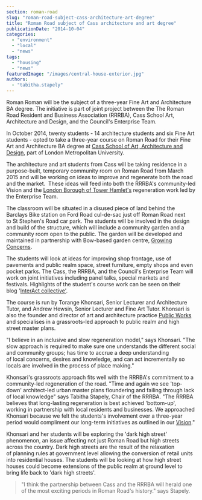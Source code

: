 ```yaml
---
section: roman-road
slug: "roman-road-subject-cass-architecture-art-degree"
title: "Roman Road subject of Cass architecture and art degree"
publicationDate: "2014-10-04"
categories: 
  - "environment"
  - "local"
  - "news"
tags: 
  - "housing"
  - "news"
featuredImage: "/images/central-house-exterior.jpg"
authors: 
  - "tabitha.stapely"
---
```


Roman Roman will be the subject of a three-year Fine Art and Architecture BA degree. The initiative is part of joint project between the The Roman Road Resident and Business Association (RRRBA), Cass School Art, Architecture and Design, and the Council's Enterprise Team.

In October 2014, twenty students - 14 architecture students and six Fine Art students - opted to take a three-year course on Roman Road for their Fine Art and Architecture BA degree at [Cass School of Art, Architecture and Design](https://www.thecass.com/ "The Cass School of Art and Architecture website"), part of London Metropolitan University.

The architecture and art students from Cass will be taking residence in a purpose-built, temporary community room on Roman Road from March 2015 and will be working on ideas to improve and regenerate both the road and the market.  These ideas will feed into both the RRRBA's community-led Vision and the [London Borough of Tower Hamlet's](https://www.towerhamlets.gov.uk/ "London Borough of Tower Hamlets website") regeneration work led by the Enterprise Team.

The classroom will be situated in a disused piece of land behind the Barclays Bike station on Ford Road cul-de-sac just off Roman Road next to St Stephen's Road car park. The students will be involved in the design and build of the structure, which will include a community garden and a community room open to the public. The garden will be developed and maintained in partnership with Bow-based garden centre, [Growing Concerns](https://www.growingconcerns.org/ "Growing Concerns website").

The students will look at ideas for improving shop frontage, use of pavements and public realm space, street furniture, empty shops and even pocket parks. The Cass, the RRRBA, and the Council's Enterprise Team will work on joint initiatives including panel talks, special markets and festivals. Highlights of the student's course work can be seen on their blog '[InterAct collective'](https://interactcollective.tumblr.com/ "InterAct Collective Tumblr website").

The course is run by Torange Khonsari, Senior Lecturer and Architecture Tutor, and Andrew Hewsin, Senior Lecturer and Fine Art Tutor. Khonsari is also the founder and director of art and architecture practice [Public Works](https://www.publicworksgroup.net/ "Public Works website") and specialises in a grassroots-led approach to public realm and high street master plans.

"I believe in an inclusive and slow regeneration model," says Khonsari. "The slow approach is required to make sure one understands the different social and community groups; has time to accrue a deep understanding of local concerns, desires and knowledge, and can act incrementally so locals are involved in the process of place making."

Khonsari's grassroots approach fits well with the RRRBA's commitment to a community-led regeneration of the road. "Time and again we see 'top-down' architect-led urban master plans floundering and failing through lack of local knowledge" says Tabitha Stapely, Chair of the RRRBA. "The RRRBA believes that long-lasting regeneration is best achieved 'bottom-up', working in partnership with local residents and businesses. We approached Khonsari because we felt the students's involvement over a three-year period would compliment our long-term initiatives as outlined in our [Vision](https://romanroadlondon.com/roman-road-vision-rrrba "The Vision for Roman Road and Roman Road Market")."

Khonsari and her students will be exploring the 'dark high street' phenomenon, an issue affecting not just Roman Road but high streets across the country. Dark high streets are the result of the relaxation of planning rules at government level allowing the conversion of retail units into residential houses. The students will be looking at how high street houses could become extensions of the public realm at ground level to bring life back to 'dark high streets'.

> "I think the partnership between Cass and the RRRBA will herald one of the most exciting periods in Roman Road's history." says Stapely.
